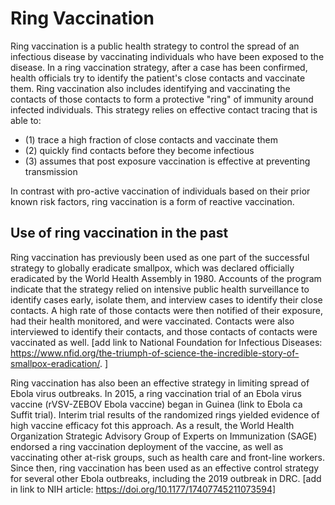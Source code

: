 # Ring Vaccination

Ring vaccination is a public health strategy to control the spread of an infectious disease by vaccinating individuals who have been exposed to the disease. In a ring vaccination strategy, after a case has been confirmed, health officials try to identify the patient's close contacts and vaccinate them. Ring vaccination also includes identifying and vaccinating the contacts of those contacts to form a protective "ring" of immunity around infected individuals.  This strategy relies on effective contact tracing that is able to:

- (1) trace a high fraction of close contacts and vaccinate them
- (2) quickly find contacts before they become infectious
- (3) assumes that post exposure vaccination is effective at preventing transmission


In contrast with pro-active vaccination of individuals based on their prior known risk factors, ring vaccination is a form of reactive vaccination.

## Use of ring vaccination in the past

Ring vaccination has previously been used as one part of the successful strategy to globally eradicate smallpox, which was declared officially eradicated by the World Health Assembly in 1980. Accounts of the program indicate that the strategy relied on intensive public health surveillance to identify cases early, isolate them, and interview cases to identify their close contacts. A high rate of those contacts were then notified of their exposure, had their health monitored, and were vaccinated. Contacts were also interviewed to identify their contacts, and those contacts of contacts were vaccinated as well. [add link to National Foundation for Infectious Diseases: https://www.nfid.org/the-triumph-of-science-the-incredible-story-of-smallpox-eradication/. ]

Ring vaccination has also been an effective strategy in limiting spread of Ebola virus outbreaks. In 2015, a ring vaccination trial of an Ebola virus vaccine (rVSV-ZEBOV Ebola vaccine) began in Guinea (link to Ebola ca Suffit trial). Interim trial results of the randomized rings yielded evidence of high vaccine efficacy fot this approach. As a result, the World Health Organization Strategic Advisory Group of Experts on Immunization (SAGE) endorsed a ring vaccination deployment of the vaccine, as well as vaccinating other at-risk groups, such as health care and front-line workers. Since then, ring vaccination has been used as an effective control strategy for several other Ebola outbreaks, including the 2019 outbreak in DRC. [add in link to NIH article: https://doi.org/10.1177/17407745211073594]
